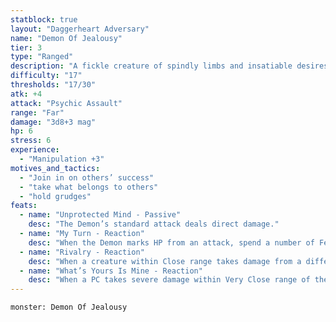 ```yaml
---
statblock: true
layout: "Daggerheart Adversary"
name: "Demon Of Jealousy"
tier: 3
type: "Ranged"
description: "A fickle creature of spindly limbs and insatiable desires."
difficulty: "17"
thresholds: "17/30"
atk: +4
attack: "Psychic Assault"
range: "Far"
damage: "3d8+3 mag"
hp: 6
stress: 6
experience:
  - "Manipulation +3"
motives_and_tactics:
  - "Join in on others’ success"
  - "take what belongs to others"
  - "hold grudges"
feats:
  - name: "Unprotected Mind - Passive"
    desc: "The Demon’s standard attack deals direct damage."
  - name: "My Turn - Reaction"
    desc: "When the Demon marks HP from an attack, spend a number of Fear equal to the HP marked by the Demon to cause the attacker to mark the same number of HP."
  - name: "Rivalry - Reaction"
    desc: "When a creature within Close range takes damage from a different adversary, you can mark a Stress to add a d4 to the damage roll."
  - name: "What’s Yours Is Mine - Reaction"
    desc: "When a PC takes severe damage within Very Close range of the Demon, you can spend a Fear to cause the target to make a Finesse Reaction Roll. On a failure, the Demon seizes one item or consumable of their choice from the target’s inventory."
---
```


```statblock
monster: Demon Of Jealousy
```